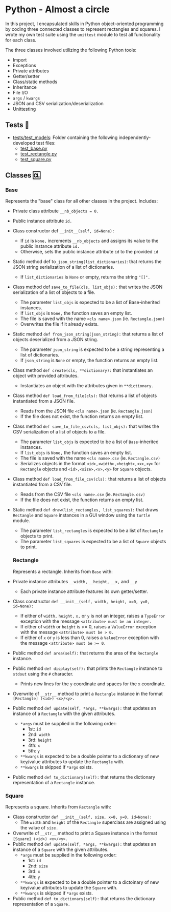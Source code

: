 #  Python - Almost a circle

In this project, I encapsulated skills in Python object-oriented programming by coding three connected classes to represent rectangles and squares. I wrote my own test suite using the `unittest` module to test all functionality for each class.

The three classes involved utilizing the following Python tools:

- Import
- Exceptions
- Private attributes
- Getter/setter
- Class/static methods
- Inheritance
- File I/O
- `args` / `kwargs`
- JSON and CSV serialization/deserialization
- Unittesting

## Tests 🧪

- [tests/test_models](https://github.com/richard-1257/alx-higher_level_programming/tree/master/0x0C-python-almost_a_circle/tests/test_models): Folder containing the following independently-developed test files:
   - [test_base.py](https://github.com/richard-1257/alx-higher_level_programming/blob/master/0x0C-python-almost_a_circle/tests/test_models/test_base.py)
   - [test_rectangle.py](https://github.com/richard-1257/alx-higher_level_programming/blob/master/0x0C-python-almost_a_circle/tests/test_models/test_rectangle.py)
   - [test_square.py](https://github.com/richard-1257/alx-higher_level_programming/blob/master/0x0C-python-almost_a_circle/tests/test_models/test_square.py)

## Classes 🆑

### Base

Represents the "base" class for all other classes in the project. Includes:

- Private class attribute `__nb_objects = 0.`
- Public instance attribute `id.`
- Class constructor def `__init__(self, id=None):`
  - If `id` is `None,` increments `__nb_objects` and assigns its value to the public instance attribute `id.`
  - Otherwise, sets the public instance attribute `id` to the provided `id`
- Static method def to`_json_string(list_dictionaries)`: that returns the JSON string serialization of a list of dictionaries.
  - If `list_dictionaries` is `None` or empty, returns the string `"[]".`
- Class method def `save_to_file(cls, list_objs):` that writes the JSON serialization of a list of objects to a file.
  - The parameter `list_objs` is expected to be a list of Base-inherited instances.
  - If `list_objs` is `None,` the function saves an empty list.
  - The file is saved with the name `<cls name>.json` (ie. `Rectangle.json)`
  - Overwrites the file if it already exists.
- Static method `def from_json_string(json_string):` that returns a list of objects deserialized from a JSON string.
  - The parameter `json_string` is expected to be a string representing a list of dictionaries.
  - If `json_string` is `None` or empty, the function returns an empty list.
- Class method `def create(cls, **dictionary):` that instantiates an object with provided attributes.
  - Instantiates an object with the attributes given in `**dictionary.`
- Class method `def load_from_file(cls):` that returns a list of objects instantiated from a JSON file.
  - Reads from the JSON file `<cls name>.json` (ie. `Rectangle.json)`
  - If the file does not exist, the function returns an empty list.
- Class method `def save_to_file_csv(cls, list_objs):` that writes the CSV serialization of a list of objects to a file.
  - The parameter `list_objs` is expected to be a list of `Base`-inherited instances.
  - If `list_objs` is `None,` the function saves an empty list.
  - The file is saved with the name `<cls name>.csv` (ie. `Rectangle.csv)`
  - Serializes objects in the format `<id>,<width>,<height>,<x>,<y>` for `Rectangle` objects and `<id>,<size>,<x>,<y>` for `Square` objects.
- Class method `def load_from_file_csv(cls):` that returns a list of objects instantiated from a CSV file.
  - Reads from the CSV file `<cls name>.csv` (ie. `Rectangle.csv)`
  - If the file does not exist, the function returns an empty list.
- Static method `def draw(list_rectangles, list_squares):` that draws `Rectangle` and `Square` instances in a GUI window using the `turtle` module.
  - The parameter `list_rectangles` is expected to be a list of `Rectangle` objects to print.
  - The parameter `list_squares` is expected to be a list of `Square` objects to print.
  
  ### Rectangle
  
  Represents a rectangle. Inherits from `Base` with:
  
- Private instance attributes `__width,` `__height,` `__x,` and `__y`
  - Each private instance attribute features its own getter/setter.
- Class constructor `def __init__(self, width, height, x=0, y=0, id=None):`
  - If either of `width,` `height,` `x,` or `y` is not an integer, raises a `TypeError` exception with the message `<attribute> must be an integer.`
  - If either of `width` or `height` is >= 0, raises a `ValueError` exception with the message `<attribute> must be > 0.`
  - If either of `x` or `y` is less than 0, raises a `ValueError` exception with the message `<attribute> must be >= 0.`
- Public method `def area(self):` that returns the area of the `Rectangle` instance.
- Public method `def display(self):` that prints the `Rectangle` instance to `stdout` using the `#` character.
  - Prints new lines for the `y` coordinate and spaces for the `x` coordinate.
- Overwrite of `__str__` method to print a `Rectangle` instance in the format `[Rectangle] (<id>) <x>/<y>.`
- Public method `def update(self, *args, **kwargs):` that updates an instance of a `Rectangle` with the given attributes.
  - `*args` must be supplied in the following order:
    - 1st: `id`
    - 2nd: `width`
    - 3rd: `height`
    - 4th: `x`
    - 5th: `y`
  - `**kwargs` is expected to be a double pointer to a dictionary of new key/value attributes to update the `Rectangle` with.
  - `**kwargs` is skipped if `*args` exists.
- Public method `def to_dictionary(self):` that returns the dictionary representation of a `Rectangle` instance.

### Square

Represents a square. Inherits from `Rectangle` with:

- Class constructor `def __init__(self, size, x=0, y=0, id=None):`
  - The `width` and `height` of the `Rectangle` superclass are assigned using the value of `size.`
- Overwrite of `__str__` method to print a Square instance in the format `[Square] (<id>) <x>/<y>.`
- Public method `def update(self, *args, **kwargs):` that updates an instance of a `Square` with the given attributes.
  - `*args` must be supplied in the following order:
    - 1st: `id`
    - 2nd: `size`
    - 3rd: `x`
    - 4th: `y`
  - `**kwargs` is expected to be a double pointer to a dictoinary of new key/value attributes to update the `Square` with.
  - `**kwargs` is skipped if `*args` exists.
- Public method `def to_dictionary(self):` that returns the dictionary representation of a `Square.`

